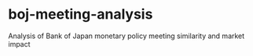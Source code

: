 # boj-meeting-analysis
Analysis of Bank of Japan monetary policy meeting similarity and market impact
